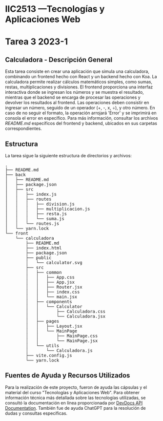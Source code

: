 # IIC2513 —Tecnologías y Aplicaciones Web

# Tarea 3 2023-1

## Calculadora - Descripción General
Esta tarea consiste en crear una aplicación que simula una calculadora, combinando un frontend hecho con React y un backend hecho con Koa. La calculadora permite realizar cálculos matemáticos simples, como sumas, restas, multiplicaciones y divisiones. El frontend proporciona una interfaz interactiva donde se ingresan los números y se muestra el resultado, mientras que el backend se encarga de procesar las operaciones y devolver los resultados al frontend. Las operaciones deben consistir en ingresar un número, seguido de un operador (+, -, x, ÷), y otro número. En caso de no seguir el formato, la operación arrojará 'Error' y se imprimirá en consola el error en específico. Para más información, consultar los archivos *README.md* específicos del frontend y backend, ubicados en sus carpetas correspondientes.

## Estructura
La tarea sigue la siguiente estructura de directorios y archivos:
<pre>
.
├── README.md
├── back
│   ├── README.md
│   ├── package.json
│   ├── src
│   │   ├── index.js
│   │   ├── routes
│   │   │   ├── division.js
│   │   │   ├── multiplicacion.js
│   │   │   ├── resta.js
│   │   │   └── suma.js
│   │   └── routes.js
│   └── yarn.lock
└── front
    └── calculadora
        ├── README.md
        ├── index.html
        ├── package.json
        ├── public
        │   └── calculator.svg
        ├── src
        │   ├── common
        │   │   ├── App.css
        │   │   ├── App.jsx
        │   │   ├── Router.jsx
        │   │   ├── index.css
        │   │   └── main.jsx
        │   ├── components
        │   │   └── Calculator
        │   │       ├── Calculadora.css
        │   │       └── Calculadora.jsx
        │   ├── pages
        │   │   ├── Layout.jsx
        │   │   └── MainPage
        │   │       ├── MainPage.css
        │   │       └── MainPage.jsx
        │   └── utils
        │       └── Calculadora.js
        ├── vite.config.js
        └── yarn.lock
</pre>

## Fuentes de Ayuda y Recursos Utilizados
Para la realización de este proyecto, fueron de ayuda las cápsulas y el material del curso "Tecnologías y Aplicaciones Web". Para obtener información técnica más detallada sobre las tecnologías utilizadas, se consultó la documentación en línea proporcionada por [DevDocs API Documentation](https://devdocs.io/). También fue de ayuda ChatGPT para la resolución de dudas y consultas específicas.